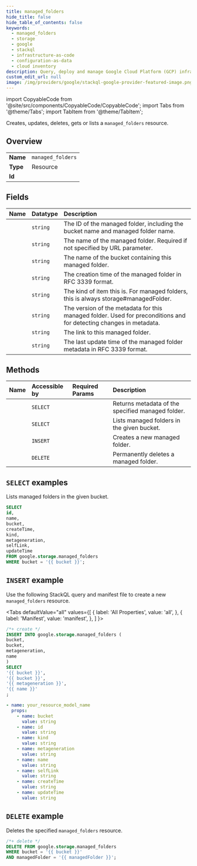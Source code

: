 ```yaml
---
title: managed_folders
hide_title: false
hide_table_of_contents: false
keywords:
  - managed_folders
  - storage
  - google
  - stackql
  - infrastructure-as-code
  - configuration-as-data
  - cloud inventory
description: Query, deploy and manage Google Cloud Platform (GCP) infrastructure and resources using SQL
custom_edit_url: null
image: /img/providers/google/stackql-google-provider-featured-image.png
---
```


import CopyableCode from '@site/src/components/CopyableCode/CopyableCode';
import Tabs from '@theme/Tabs';
import TabItem from '@theme/TabItem';

Creates, updates, deletes, gets or lists a <code>managed_folders</code> resource.

## Overview
<table><tbody>
<tr><td><b>Name</b></td><td><code>managed_folders</code></td></tr>
<tr><td><b>Type</b></td><td>Resource</td></tr>
<tr><td><b>Id</b></td><td><CopyableCode code="google.storage.managed_folders" /></td></tr>
</tbody></table>

## Fields
| Name | Datatype | Description |
|:-----|:---------|:------------|
| <CopyableCode code="id" /> | `string` | The ID of the managed folder, including the bucket name and managed folder name. |
| <CopyableCode code="name" /> | `string` | The name of the managed folder. Required if not specified by URL parameter. |
| <CopyableCode code="bucket" /> | `string` | The name of the bucket containing this managed folder. |
| <CopyableCode code="createTime" /> | `string` | The creation time of the managed folder in RFC 3339 format. |
| <CopyableCode code="kind" /> | `string` | The kind of item this is. For managed folders, this is always storage#managedFolder. |
| <CopyableCode code="metageneration" /> | `string` | The version of the metadata for this managed folder. Used for preconditions and for detecting changes in metadata. |
| <CopyableCode code="selfLink" /> | `string` | The link to this managed folder. |
| <CopyableCode code="updateTime" /> | `string` | The last update time of the managed folder metadata in RFC 3339 format. |

## Methods
| Name | Accessible by | Required Params | Description |
|:-----|:--------------|:----------------|:------------|
| <CopyableCode code="get" /> | `SELECT` | <CopyableCode code="bucket, managedFolder" /> | Returns metadata of the specified managed folder. |
| <CopyableCode code="list" /> | `SELECT` | <CopyableCode code="bucket" /> | Lists managed folders in the given bucket. |
| <CopyableCode code="insert" /> | `INSERT` | <CopyableCode code="bucket" /> | Creates a new managed folder. |
| <CopyableCode code="delete" /> | `DELETE` | <CopyableCode code="bucket, managedFolder" /> | Permanently deletes a managed folder. |

## `SELECT` examples

Lists managed folders in the given bucket.

```sql
SELECT
id,
name,
bucket,
createTime,
kind,
metageneration,
selfLink,
updateTime
FROM google.storage.managed_folders
WHERE bucket = '{{ bucket }}';
```

## `INSERT` example

Use the following StackQL query and manifest file to create a new <code>managed_folders</code> resource.

<Tabs
    defaultValue="all"
    values={[
        { label: 'All Properties', value: 'all', },
        { label: 'Manifest', value: 'manifest', },
    ]
}>
<TabItem value="all">

```sql
/*+ create */
INSERT INTO google.storage.managed_folders (
bucket,
bucket,
metageneration,
name
)
SELECT 
'{{ bucket }}',
'{{ bucket }}',
'{{ metageneration }}',
'{{ name }}'
;
```
</TabItem>
<TabItem value="manifest">

```yaml
- name: your_resource_model_name
  props:
    - name: bucket
      value: string
    - name: id
      value: string
    - name: kind
      value: string
    - name: metageneration
      value: string
    - name: name
      value: string
    - name: selfLink
      value: string
    - name: createTime
      value: string
    - name: updateTime
      value: string

```
</TabItem>
</Tabs>

## `DELETE` example

Deletes the specified <code>managed_folders</code> resource.

```sql
/*+ delete */
DELETE FROM google.storage.managed_folders
WHERE bucket = '{{ bucket }}'
AND managedFolder = '{{ managedFolder }}';
```
